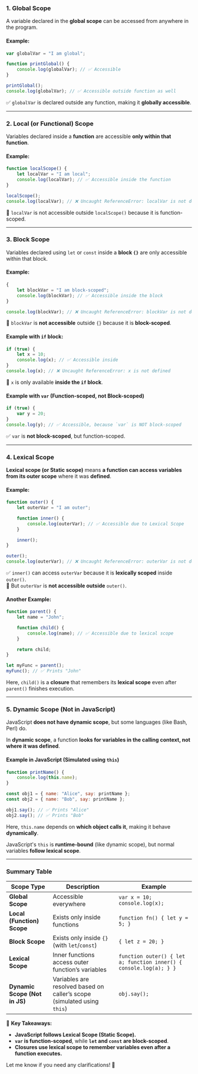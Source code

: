 ### **1. Global Scope**
A variable declared in the **global scope** can be accessed from anywhere in the program.

#### **Example:**
```js
var globalVar = "I am global"; 

function printGlobal() {
    console.log(globalVar); // ✅ Accessible
}

printGlobal();
console.log(globalVar); // ✅ Accessible outside function as well
```
✅ `globalVar` is declared outside any function, making it **globally accessible**.

---

### **2. Local (or Functional) Scope**
Variables declared inside a **function** are accessible **only within that function**.

#### **Example:**
```js
function localScope() {
    let localVar = "I am local"; 
    console.log(localVar); // ✅ Accessible inside the function
}

localScope();
console.log(localVar); // ❌ Uncaught ReferenceError: localVar is not defined
```
🚫 `localVar` is not accessible outside `localScope()` because it is function-scoped.

---

### **3. Block Scope**
Variables declared using `let` or `const` inside a **block `{}`** are only accessible within that block.

#### **Example:**
```js
{
    let blockVar = "I am block-scoped";
    console.log(blockVar); // ✅ Accessible inside the block
}

console.log(blockVar); // ❌ Uncaught ReferenceError: blockVar is not defined
```
🚫 `blockVar` is **not accessible** outside `{}` because it is **block-scoped**.

#### **Example with `if` block:**
```js
if (true) {
    let x = 10;
    console.log(x); // ✅ Accessible inside
}
console.log(x); // ❌ Uncaught ReferenceError: x is not defined
```
🚫 `x` is only available **inside the `if` block**.

#### **Example with `var` (Function-scoped, not Block-scoped)**
```js
if (true) {
    var y = 20;
}
console.log(y); // ✅ Accessible, because `var` is NOT block-scoped
```
✅ `var` is **not block-scoped**, but function-scoped.

---

### **4. Lexical Scope**
**Lexical scope (or Static scope)** means **a function can access variables from its outer scope** where it was **defined**.

#### **Example:**
```js
function outer() {
    let outerVar = "I am outer";

    function inner() {
        console.log(outerVar); // ✅ Accessible due to Lexical Scope
    }

    inner();
}

outer();
console.log(outerVar); // ❌ Uncaught ReferenceError: outerVar is not defined
```
✅ `inner()` can access `outerVar` because it is **lexically scoped** inside `outer()`.  
🚫 But `outerVar` is **not accessible outside** `outer()`.

#### **Another Example:**
```js
function parent() {
    let name = "John";

    function child() {
        console.log(name); // ✅ Accessible due to lexical scope
    }

    return child;
}

let myFunc = parent();
myFunc(); // ✅ Prints "John"
```
Here, `child()` is a **closure** that remembers its **lexical scope** even after `parent()` finishes execution.

---

### **5. Dynamic Scope (Not in JavaScript)**
JavaScript **does not have dynamic scope**, but some languages (like Bash, Perl) do.

In **dynamic scope**, a function **looks for variables in the calling context, not where it was defined**.

#### **Example in JavaScript (Simulated using `this`)**
```js
function printName() {
    console.log(this.name);
}

const obj1 = { name: "Alice", say: printName };
const obj2 = { name: "Bob", say: printName };

obj1.say(); // ✅ Prints "Alice"
obj2.say(); // ✅ Prints "Bob"
```
Here, `this.name` depends on **which object calls it**, making it behave **dynamically**.

JavaScript's `this` is **runtime-bound** (like dynamic scope), but normal variables **follow lexical scope**.

---

### **Summary Table**
| Scope Type       | Description | Example |
|------------------|------------|---------|
| **Global Scope** | Accessible everywhere | `var x = 10; console.log(x);` |
| **Local (Function) Scope** | Exists only inside functions | `function fn() { let y = 5; }` |
| **Block Scope** | Exists only inside `{}` (with `let`/`const`) | `{ let z = 20; }` |
| **Lexical Scope** | Inner functions access outer function’s variables | `function outer() { let a; function inner() { console.log(a); } }` |
| **Dynamic Scope (Not in JS)** | Variables are resolved based on caller’s scope (simulated using `this`) | `obj.say();` |

🚀 **Key Takeaways:**
- **JavaScript follows Lexical Scope (Static Scope).**
- **`var` is function-scoped**, while **`let` and `const` are block-scoped**.
- **Closures use lexical scope to remember variables even after a function executes.**

Let me know if you need any clarifications! 🚀
